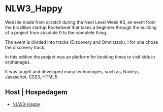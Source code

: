 # NLW3_Happy

Website made from scratch during the Next Level Week #3, an event from the brazillian startup Rocketseat that takes a beginner through the building of a project from absolute 0
to the complete thing.

The event is divided into tracks (Discovery and Omnistack), I for one chose the discovery track.

In this edition the project was an platform for booking times to visit kids in orphanages.

It was taught and developed many technologies, such as, Node.js, Javascript, CSS3, HTML5.

## Host | Hospedagem
- [NLW3-Happy](https://nlw3-happy-gabrielcf.herokuapp.com)